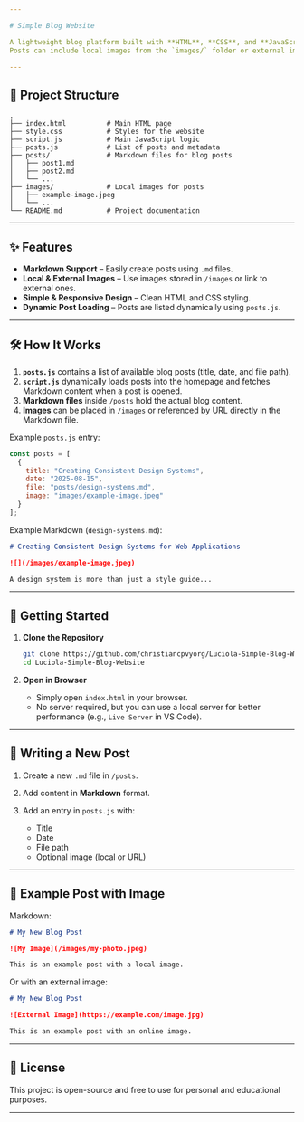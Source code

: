 ```yaml
---

# Simple Blog Website

A lightweight blog platform built with **HTML**, **CSS**, and **JavaScript**, supporting **Markdown** for post content.
Posts can include local images from the `images/` folder or external image links.

---
```


## 📂 Project Structure

```
.
├── index.html          # Main HTML page
├── style.css           # Styles for the website
├── script.js           # Main JavaScript logic
├── posts.js            # List of posts and metadata
├── posts/              # Markdown files for blog posts
│   ├── post1.md
│   ├── post2.md
│   └── ...
├── images/             # Local images for posts
│   ├── example-image.jpeg
│   └── ...
└── README.md           # Project documentation
```

---

## ✨ Features

* **Markdown Support** – Easily create posts using `.md` files.
* **Local & External Images** – Use images stored in `/images` or link to external ones.
* **Simple & Responsive Design** – Clean HTML and CSS styling.
* **Dynamic Post Loading** – Posts are listed dynamically using `posts.js`.

---

## 🛠 How It Works

1. **`posts.js`** contains a list of available blog posts (title, date, and file path).
2. **`script.js`** dynamically loads posts into the homepage and fetches Markdown content when a post is opened.
3. **Markdown files** inside `/posts` hold the actual blog content.
4. **Images** can be placed in `/images` or referenced by URL directly in the Markdown file.

Example `posts.js` entry:

```javascript
const posts = [
  {
    title: "Creating Consistent Design Systems",
    date: "2025-08-15",
    file: "posts/design-systems.md",
    image: "images/example-image.jpeg"
  }
];
```

Example Markdown (`design-systems.md`):

```markdown
# Creating Consistent Design Systems for Web Applications

![](/images/example-image.jpeg)

A design system is more than just a style guide...
```

---

## 🚀 Getting Started

1. **Clone the Repository**

   ```bash
   git clone https://github.com/christiancpvyorg/Luciola-Simple-Blog-Website.git
   cd Luciola-Simple-Blog-Website
   ```

2. **Open in Browser**

   * Simply open `index.html` in your browser.
   * No server required, but you can use a local server for better performance (e.g., `Live Server` in VS Code).

---

## 📄 Writing a New Post

1. Create a new `.md` file in `/posts`.
2. Add content in **Markdown** format.
3. Add an entry in `posts.js` with:

   * Title
   * Date
   * File path
   * Optional image (local or URL)

---

## 📌 Example Post with Image

Markdown:

```markdown
# My New Blog Post

![My Image](/images/my-photo.jpeg)

This is an example post with a local image.
```

Or with an external image:

```markdown
# My New Blog Post

![External Image](https://example.com/image.jpg)

This is an example post with an online image.
```

---

## 📜 License

This project is open-source and free to use for personal and educational purposes.

---